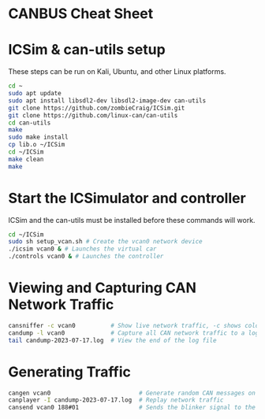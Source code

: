 # CANBUS Cheat Sheet

# ICSim & can-utils setup

These steps can  be run on Kali, Ubuntu, and other Linux platforms.

```sh
cd ~
sudo apt update
sudo apt install libsdl2-dev libsdl2-image-dev can-utils
git clone https://github.com/zombieCraig/ICSim.git
git clone https://github.com/linux-can/can-utils
cd can-utils
make
sudo make install
cp lib.o ~/ICSim
cd ~/ICSim
make clean
make
```

# Start the ICSimulator and controller

ICSim and the can-utils must be installed before these commands will work.

```sh
cd ~/ICSim
sudo sh setup_vcan.sh # Create the vcan0 network device
./icsim vcan0 & # Launches the virtual car
./controls vcan0 & # Launches the controller
```

# Viewing and Capturing CAN Network Traffic

```sh
cansniffer -c vcan0          # Show live network traffic, -c shows colors
candump -l vcan0             # Capture all CAN network traffic to a log file
tail candump-2023-07-17.log  # View the end of the log file
```

# Generating Traffic

```sh
cangen vcan0                         # Generate random CAN messages on the vcan0 network
canplayer -I candump-2023-07-17.log  # Replay network traffic 
cansend vcan0 188#01                 # Sends the blinker signal to the ICSim vehicle
```

